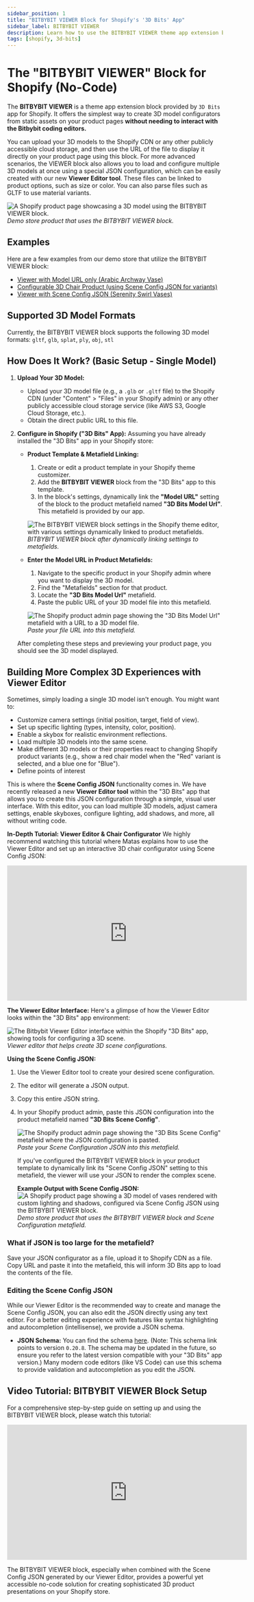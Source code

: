 ```yaml
---
sidebar_position: 1
title: "BITBYBIT VIEWER Block for Shopify's '3D Bits' App"
sidebar_label: BITBYBIT VIEWER
description: Learn how to use the BITBYBIT VIEWER theme app extension block in Shopify's "3D Bits" app to display static 3D models and configure complex scenes on your product pages without coding.
tags: [shopify, 3d-bits]
---
```


# The "BITBYBIT VIEWER" Block for Shopify (No-Code)

The **BITBYBIT VIEWER** is a theme app extension block provided by `3D Bits` app for Shopify. It offers the simplest way to create 3D model configurators from static assets on your product pages **without needing to interact with the Bitbybit coding editors.**

You can upload your 3D models to the Shopify CDN or any other publicly accessible cloud storage, and then use the URL of the file to display it directly on your product page using this block. For more advanced scenarios, the VIEWER block also allows you to load and configure multiple 3D models at once using a special JSON configuration, which can be easily created with our new **Viewer Editor tool**. These files can be linked to product options, such as size or color. You can also parse files such as GLTF to use material variants.

![A Shopify product page showcasing a 3D model using the BITBYBIT VIEWER block.](https://ik.imagekit.io/bitbybit/app/assets/start/shopify/bitbybit-viewer-theme-app-extension-block-shopify-3d-bits.jpeg "Demo store product using the BITBYBIT VIEWER block")
*Demo store product that uses the BITBYBIT VIEWER block.*

## Examples

Here are a few examples from our demo store that utilize the BITBYBIT VIEWER block:
*   [Viewer with Model URL only (Arabic Archway Vase)](https://bitbybit-dev-3d-configurators.myshopify.com/products/arabic-archway-vase-for-3d-printing)
*   [Configurable 3D Chair Product (using Scene Config JSON for variants)](https://bitbybit-dev-3d-configurators.myshopify.com/products/chair-configurator-no-code-variants)
*   [Viewer with Scene Config JSON (Serenity Swirl Vases)](https://bitbybit-dev-3d-configurators.myshopify.com/products/serenity-swirl-vases)

## Supported 3D Model Formats

Currently, the BITBYBIT VIEWER block supports the following 3D model formats:
`gltf`, `glb`, `splat`, `ply`, `obj`, `stl`

## How Does It Work? (Basic Setup - Single Model)

1.  **Upload Your 3D Model:**
    *   Upload your 3D model file (e.g., a `.glb` or `.gltf` file) to the Shopify CDN (under "Content" > "Files" in your Shopify admin) or any other publicly accessible cloud storage service (like AWS S3, Google Cloud Storage, etc.).
    *   Obtain the direct public URL to this file.

2.  **Configure in Shopify ("3D Bits" App):**
    Assuming you have already installed the "3D Bits" app in your Shopify store:
    *   **Product Template & Metafield Linking:**
        1.  Create or edit a product template in your Shopify theme customizer.
        2.  Add the **BITBYBIT VIEWER** block from the "3D Bits" app to this template.
        3.  In the block's settings, dynamically link the **"Model URL"** setting of the block to the product metafield named **"3D Bits Model Url"**. This metafield is provided by our app.

        ![The BITBYBIT VIEWER block settings in the Shopify theme editor, with various settings dynamically linked to product metafields.](https://ik.imagekit.io/bitbybit/app/assets/start/shopify/3d-bits-bitbybit-viewer-theme-app-extension-configuration-dynamic-links.jpeg "BITBYBIT VIEWER block with dynamically linked settings")
        *BITBYBIT VIEWER block after dynamically linking settings to metafields.*

    *   **Enter the Model URL in Product Metafields:**
        1.  Navigate to the specific product in your Shopify admin where you want to display the 3D model.
        2.  Find the "Metafields" section for that product.
        3.  Locate the **"3D Bits Model Url"** metafield.
        4.  Paste the public URL of your 3D model file into this metafield.

        ![The Shopify product admin page showing the "3D Bits Model Url" metafield with a URL to a 3D model file.](https://ik.imagekit.io/bitbybit/app/assets/start/shopify/bitbybit-model-preview-url-metafield.jpeg "Pasting the file URL into the metafield")
        *Paste your file URL into this metafield.*

    After completing these steps and previewing your product page, you should see the 3D model displayed.

## Building More Complex 3D Experiences with Viewer Editor

Sometimes, simply loading a single 3D model isn't enough. You might want to:
*   Customize camera settings (initial position, target, field of view).
*   Set up specific lighting (types, intensity, color, position).
*   Enable a skybox for realistic environment reflections.
*   Load multiple 3D models into the same scene.
*   Make different 3D models or their properties react to changing Shopify product variants (e.g., show a red chair model when the "Red" variant is selected, and a blue one for "Blue").
*   Define points of interest

This is where the **Scene Config JSON** functionality comes in. We have recently released a new **Viewer Editor tool** within the "3D Bits" app that allows you to create this JSON configuration through a simple, visual user interface. With this editor, you can load multiple 3D models, adjust camera settings, enable skyboxes, configure lighting, add shadows, and more, all without writing code.

**In-Depth Tutorial: Viewer Editor & Chair Configurator**
We highly recommend watching this tutorial where Matas explains how to use the Viewer Editor and set up an interactive 3D chair configurator using Scene Config JSON:

<div class="responsive-video-container">
  <iframe 
    width="560" 
    height="315" 
    src="https://www.youtube.com/embed/7R6ueAHGFhg" 
    title="3D Configurators On Shopify Product Pages with Bitbybit Viewer Editor And GLTF Assets (No Code)" 
    frameborder="0" 
    allow="accelerometer; autoplay; clipboard-write; encrypted-media; gyroscope; picture-in-picture; web-share" 
    allowfullscreen>
  </iframe>
</div>

**The Viewer Editor Interface:**
Here's a glimpse of how the Viewer Editor looks within the "3D Bits" app environment:

![The Bitbybit Viewer Editor interface within the Shopify "3D Bits" app, showing tools for configuring a 3D scene.](https://ik.imagekit.io/bitbybit/app/assets/start/shopify/3d-bits-viewer-editor-on-shopify-by-bitbybit.jpeg "Viewer editor for scene configurations")
*Viewer editor that helps create 3D scene configurations.*

**Using the Scene Config JSON:**
1.  Use the Viewer Editor tool to create your desired scene configuration.
2.  The editor will generate a JSON output.
3.  Copy this entire JSON string.
4.  In your Shopify product admin, paste this JSON configuration into the product metafield named **"3D Bits Scene Config"**.

    ![The Shopify product admin page showing the "3D Bits Scene Config" metafield where the JSON configuration is pasted.](https://ik.imagekit.io/bitbybit/app/assets/start/shopify/shopify-3d-bits-viewer-scene-config-json.jpeg "Pasting Scene Configuration JSON into the metafield")
    *Paste your Scene Configuration JSON into this metafield.*

    If you've configured the BITBYBIT VIEWER block in your product template to dynamically link its "Scene Config JSON" setting to this metafield, the viewer will use your JSON to render the complex scene.

    **Example Output with Scene Config JSON:**
    ![A Shopify product page showing a 3D model of vases rendered with custom lighting and shadows, configured via Scene Config JSON using the BITBYBIT VIEWER block.](https://ik.imagekit.io/bitbybit/app/assets/start/shopify/product-page-viewer-serenity-swirl-shopify.jpeg "Product page using VIEWER block and Scene Config JSON")
    *Demo store product that uses the BITBYBIT VIEWER block and Scene Configuration metafield.*

### What if JSON is too large for the metafield?

Save your JSON configurator as a file, upload it to Shopify CDN as a file. Copy URL and paste it into the metafield, this will inform 3D Bits app to load the contents of the file.

### Editing the Scene Config JSON

While our Viewer Editor is the recommended way to create and manage the Scene Config JSON, you can also edit the JSON directly using any text editor. For a better editing experience with features like syntax highlighting and autocompletion (intellisense), we provide a JSON schema.

*   **JSON Schema:** You can find the schema [here](https://ik.imagekit.io/bitbybit/app/assets/start/shopify/viewer-scene-config-schema-0-20-6.json). (Note: This schema link points to version `0.20.8`. The schema may be updated in the future, so ensure you refer to the latest version compatible with your "3D Bits" app version.)
    Many modern code editors (like VS Code) can use this schema to provide validation and autocompletion as you edit the JSON.

## Video Tutorial: BITBYBIT VIEWER Block Setup

For a comprehensive step-by-step guide on setting up and using the BITBYBIT VIEWER block, please watch this tutorial:

<div class="responsive-video-container">
  <iframe 
    width="560" 
    height="315" 
    src="https://www.youtube.com/embed/FcvQAVE1tDc" 
    title="Tutorial Explains How To Use 3D Bits App For Shopify With BITBYBIT VIEWER Theme App Extension Block" 
    frameborder="0" 
    allow="accelerometer; autoplay; clipboard-write; encrypted-media; gyroscope; picture-in-picture; web-share" 
    allowfullscreen>
  </iframe>
</div>

The BITBYBIT VIEWER block, especially when combined with the Scene Config JSON generated by our Viewer Editor, provides a powerful yet accessible no-code solution for creating sophisticated 3D product presentations on your Shopify store.